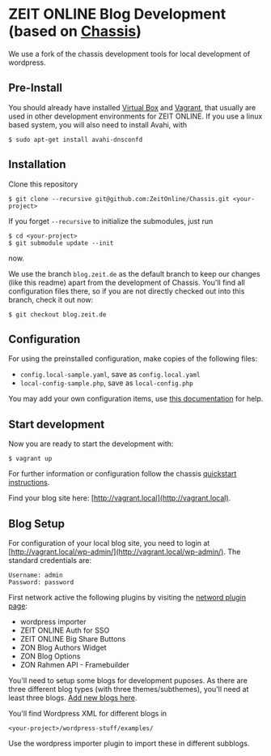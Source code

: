 # ZEIT ONLINE Blog Development (based on [Chassis](http://docs.chassis.io/))

We use a fork of the chassis development tools for local development of wordpress.

## Pre-Install
You should already have installed [Virtual Box](https://www.virtualbox.org/wiki/Downloads) and [Vagrant](http://www.vagrantup.com/downloads.html), that usually are used in other development environments for ZEIT ONLINE. If you use a linux based system, you will also need to install Avahi, with

```
$ sudo apt-get install avahi-dnsconfd
```

## Installation
Clone this repository

```
$ git clone --recursive git@github.com:ZeitOnline/Chassis.git <your-project>
```

If you forget `--recursive` to initialize the submodules, just run

```
$ cd <your-project>
$ git submodule update --init
```

now.

We use the branch `blog.zeit.de` as the default branch to keep our changes (like this readme) apart from the development of Chassis. You'll find all configuration files there, so if you are not directly checked out into this branch, check it out now:

```
$ git checkout blog.zeit.de
```

## Configuration

For using the preinstalled configuration, make copies of the following files:

- `config.local-sample.yaml`, save as `config.local.yaml`
- `local-config-sample.php`, save as `local-config.php`

You may add your own configuration items, use [this documentation](http://docs.chassis.io/en/latest/config/) for help.

## Start development

Now you are ready to start the development with:

```
$ vagrant up
```

For further information or configuration follow the chassis [quickstart instructions](http://docs.chassis.io/en/latest/quickstart/).

Find your blog site here: [http://vagrant.local](http://vagrant.local).

## Blog Setup
For configuration of your local blog site, you need to login at [http://vagrant.local/wp-admin/](http://vagrant.local/wp-admin/). The standard credentials are:

```
Username: admin
Password: password
```

First network active the following plugins by visiting the [netword plugin page](http://vagrant.local/wp-admin/network/plugins.php):

- wordpress importer
- ZEIT ONLINE Auth for SSO
- ZEIT ONLINE Big Share Buttons
- ZON Blog Authors Widget
- ZON Blog Options
- ZON Rahmen API - Framebuilder

You'll need to setup some blogs for development puposes. As there are three different blog types (with three themes/subthemes), you'll need at least three blogs. [Add new blogs here](http://vagrant.local/wp-admin/network/site-new.php).

You'll find Wordpress XML for different blogs in

```
<your-project>/wordpress-stuff/examples/
```

Use the wordpress importer plugin to import these in different subblogs.
